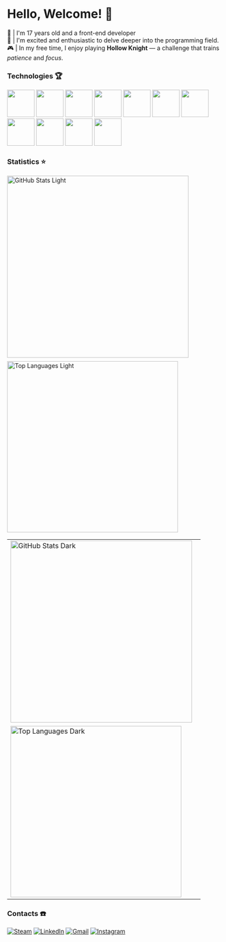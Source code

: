 # Hello, Welcome! :wave:
👦 | I'm 17 years old and a front-end developer <br>
🚀 | I'm excited and enthusiastic to delve deeper into the programming field. <br>
🎮 | In my free time, I enjoy playing **Hollow Knight** — a challenge that trains _patience_ and _focus_.

### Technologies 🏆
<div>
  <img src="https://cdn.jsdelivr.net/gh/devicons/devicon@latest/icons/vscode/vscode-original.svg" height=64 width=64/>
  <img src="https://cdn.jsdelivr.net/gh/devicons/devicon@latest/icons/git/git-original.svg" height=64 width=64/> 
  <img src="https://cdn.jsdelivr.net/gh/devicons/devicon@latest/icons/javascript/javascript-original.svg" height=64 width=64/>
  <img src="https://cdn.jsdelivr.net/gh/devicons/devicon@latest/icons/reactnative/reactnative-original-wordmark.svg" height=64 width=64/>
  <img src="https://cdn.jsdelivr.net/gh/devicons/devicon@latest/icons/c/c-original.svg" height=64 width=64/>
  <img src="https://cdn.jsdelivr.net/gh/devicons/devicon@latest/icons/mysql/mysql-original-wordmark.svg" height=64 width=64/>
  <img src="https://cdn.jsdelivr.net/gh/devicons/devicon@latest/icons/java/java-original.svg" height=64 width=64/>
  <img src="https://cdn.jsdelivr.net/gh/devicons/devicon@latest/icons/html5/html5-original.svg" height=64 width=64/>
  <img src="https://cdn.jsdelivr.net/gh/devicons/devicon@latest/icons/css3/css3-original.svg" height=64 width=64/>
  <img src="https://cdn.jsdelivr.net/gh/devicons/devicon@latest/icons/arduino/arduino-original.svg" height=64 width=64/>
  <img src="https://cdn.jsdelivr.net/gh/devicons/devicon@latest/icons/nextjs/nextjs-original.svg" height=64 width=64/>
          
</div>

### Statistics :star:
<table border="0" style="border-collapse: collapse;">
  <tr>
    <td class="gh-dark-mode-only" style="padding-right: 20px;">
      <a href="https://github.com/Breno-V" style="display: block;">
        <img src="https://github-readme-stats.vercel.app/api?username=Breno-V&show_icons=true&theme=dark&hide_title=false" alt="GitHub Stats Dark" width="425" />
        <img src="https://github-readme-stats.vercel.app/api/top-langs?username=Breno-V&layout=compact&theme=dark&hide_title=true" alt="Top Languages Dark" width="400" style="display: block; margin-top: 8px;" />
      </a>
    </td
    <td class="gh-light-mode-only" style="padding-left: 20px;">
      <a href="https://github.com/Breno-V" style="display: block;">
        <img src="https://github-readme-stats.vercel.app/api?username=Breno-V&show_icons=true&theme=default&hide_title=false" alt="GitHub Stats Light" width="425" />
        <img src="https://github-readme-stats.vercel.app/api/top-langs?username=Breno-V&layout=compact&theme=default&hide_title=true" alt="Top Languages Light" width="400" style="display: block; margin-top: 8px;" />
      </a>
    </td>
  </tr>
</table>

### Contacts ☎️
[![Steam](https://img.shields.io/badge/steam-%23000000.svg?style=for-the-badge&logo=steam&logoColor=white)](https://steamcommunity.com/id/Baumzin/)
[![LinkedIn](https://img.shields.io/badge/linkedin-%230077B5.svg?style=for-the-badge&logo=linkedin&logoColor=white)](https://www.linkedin.com/in/breno-v)
[![Gmail](https://img.shields.io/badge/Gmail-D14836?style=for-the-badge&logo=gmail&logoColor=white)](mailto:l3renoValentim@gmail.com)
[![Instagram](https://img.shields.io/badge/Instagram-%23E4405F.svg?style=for-the-badge&logo=Instagram&logoColor=white)](https://www.instagram.com/l3renoValentim)



          
          
